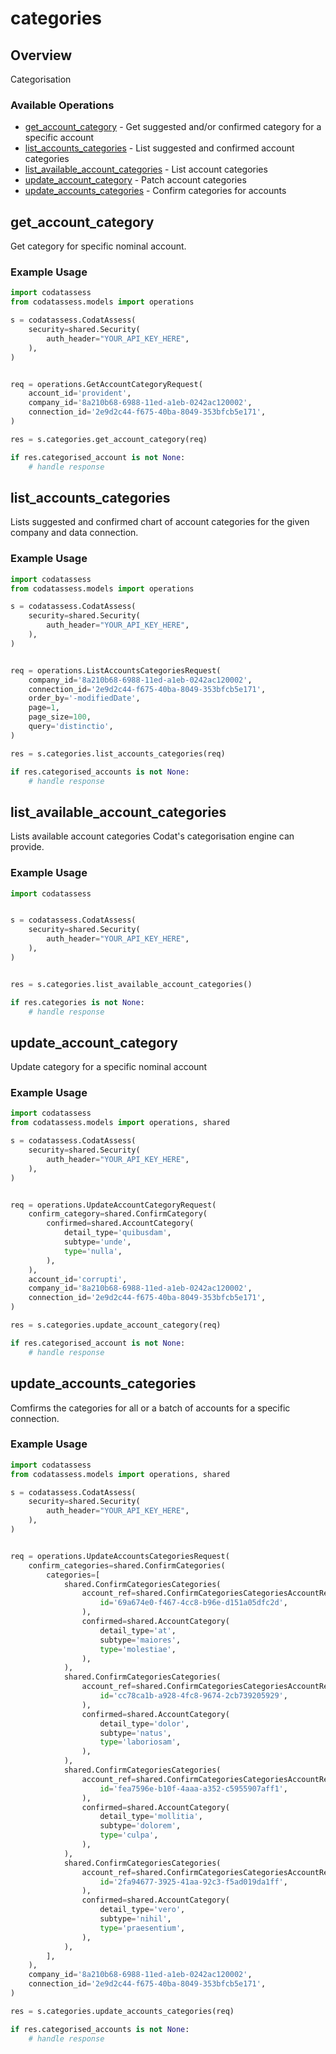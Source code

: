 # categories

## Overview

Categorisation

### Available Operations

* [get_account_category](#get_account_category) - Get suggested and/or confirmed category for a specific account
* [list_accounts_categories](#list_accounts_categories) - List suggested and confirmed account categories
* [list_available_account_categories](#list_available_account_categories) - List account categories
* [update_account_category](#update_account_category) - Patch account categories
* [update_accounts_categories](#update_accounts_categories) - Confirm categories for accounts

## get_account_category

Get category for specific nominal account.

### Example Usage

```python
import codatassess
from codatassess.models import operations

s = codatassess.CodatAssess(
    security=shared.Security(
        auth_header="YOUR_API_KEY_HERE",
    ),
)


req = operations.GetAccountCategoryRequest(
    account_id='provident',
    company_id='8a210b68-6988-11ed-a1eb-0242ac120002',
    connection_id='2e9d2c44-f675-40ba-8049-353bfcb5e171',
)

res = s.categories.get_account_category(req)

if res.categorised_account is not None:
    # handle response
```

## list_accounts_categories

Lists suggested and confirmed chart of account categories for the given company and data connection.

### Example Usage

```python
import codatassess
from codatassess.models import operations

s = codatassess.CodatAssess(
    security=shared.Security(
        auth_header="YOUR_API_KEY_HERE",
    ),
)


req = operations.ListAccountsCategoriesRequest(
    company_id='8a210b68-6988-11ed-a1eb-0242ac120002',
    connection_id='2e9d2c44-f675-40ba-8049-353bfcb5e171',
    order_by='-modifiedDate',
    page=1,
    page_size=100,
    query='distinctio',
)

res = s.categories.list_accounts_categories(req)

if res.categorised_accounts is not None:
    # handle response
```

## list_available_account_categories

Lists available account categories Codat's categorisation engine can provide. 

### Example Usage

```python
import codatassess


s = codatassess.CodatAssess(
    security=shared.Security(
        auth_header="YOUR_API_KEY_HERE",
    ),
)


res = s.categories.list_available_account_categories()

if res.categories is not None:
    # handle response
```

## update_account_category

Update category for a specific nominal account

### Example Usage

```python
import codatassess
from codatassess.models import operations, shared

s = codatassess.CodatAssess(
    security=shared.Security(
        auth_header="YOUR_API_KEY_HERE",
    ),
)


req = operations.UpdateAccountCategoryRequest(
    confirm_category=shared.ConfirmCategory(
        confirmed=shared.AccountCategory(
            detail_type='quibusdam',
            subtype='unde',
            type='nulla',
        ),
    ),
    account_id='corrupti',
    company_id='8a210b68-6988-11ed-a1eb-0242ac120002',
    connection_id='2e9d2c44-f675-40ba-8049-353bfcb5e171',
)

res = s.categories.update_account_category(req)

if res.categorised_account is not None:
    # handle response
```

## update_accounts_categories

Comfirms the categories for all or a batch of accounts for a specific connection.

### Example Usage

```python
import codatassess
from codatassess.models import operations, shared

s = codatassess.CodatAssess(
    security=shared.Security(
        auth_header="YOUR_API_KEY_HERE",
    ),
)


req = operations.UpdateAccountsCategoriesRequest(
    confirm_categories=shared.ConfirmCategories(
        categories=[
            shared.ConfirmCategoriesCategories(
                account_ref=shared.ConfirmCategoriesCategoriesAccountRef(
                    id='69a674e0-f467-4cc8-b96e-d151a05dfc2d',
                ),
                confirmed=shared.AccountCategory(
                    detail_type='at',
                    subtype='maiores',
                    type='molestiae',
                ),
            ),
            shared.ConfirmCategoriesCategories(
                account_ref=shared.ConfirmCategoriesCategoriesAccountRef(
                    id='cc78ca1b-a928-4fc8-9674-2cb739205929',
                ),
                confirmed=shared.AccountCategory(
                    detail_type='dolor',
                    subtype='natus',
                    type='laboriosam',
                ),
            ),
            shared.ConfirmCategoriesCategories(
                account_ref=shared.ConfirmCategoriesCategoriesAccountRef(
                    id='fea7596e-b10f-4aaa-a352-c5955907aff1',
                ),
                confirmed=shared.AccountCategory(
                    detail_type='mollitia',
                    subtype='dolorem',
                    type='culpa',
                ),
            ),
            shared.ConfirmCategoriesCategories(
                account_ref=shared.ConfirmCategoriesCategoriesAccountRef(
                    id='2fa94677-3925-41aa-92c3-f5ad019da1ff',
                ),
                confirmed=shared.AccountCategory(
                    detail_type='vero',
                    subtype='nihil',
                    type='praesentium',
                ),
            ),
        ],
    ),
    company_id='8a210b68-6988-11ed-a1eb-0242ac120002',
    connection_id='2e9d2c44-f675-40ba-8049-353bfcb5e171',
)

res = s.categories.update_accounts_categories(req)

if res.categorised_accounts is not None:
    # handle response
```
